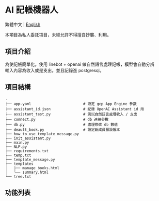 # AI 記帳機器人

繁體中文 | [English](README.md)

本項目為私人委託項目，未經允許不得擅自抄襲、利用。

## 項目介紹

為使記帳簡單化，使用 linebot + openai 做自然語言處理記帳，模型會自動分辨輸入內容為收入或是支出，並且記錄進 postgresql。

## 項目結構
```
.
├── app.yaml                        # 設定 gcp App Engine 參數
├── assistant_id.json               # 紀錄 OpenAI Assistant id 用
├── assistant_test.py               # 測試自然語言處理收入 / 支出
├── connect.py                      # db 連線參數
├── db.py                           # 處理修改 db 數值
├── deault_book.py                  # 設定新成員預設帳本
├── how_to_use_template_message.py
├── init_assistant.py
├── main.py
├── NLP.py
├── requirements.txt
├── temp.txt
├── template_message.py
├── templates
│   ├── manage_books.html
│   └── summary.html
└── tree.txt
```
## 功能列表

